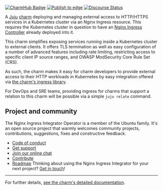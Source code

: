 [![CharmHub Badge](https://charmhub.io/nginx-ingress-integrator/badge.svg)](https://charmhub.io/nginx-ingress-integrator)
[![Publish to edge](https://github.com/canonical/nginx-ingress-integrator-operator/actions/workflows/test_and_publish_charm.yaml/badge.svg)](https://github.com/canonical/nginx-ingress-integrator-operator/actions/workflows/test_and_publish_charm.yaml)
[![Discourse Status](https://img.shields.io/discourse/status?server=https%3A%2F%2Fdiscourse.charmhub.io&style=flat&label=CharmHub%20Discourse)](https://discourse.charmhub.io)

A [Juju](https://juju.is/) [charm](https://juju.is/docs/olm/charmed-operators) deploying and managing external access to HTTP/HTTPS services in a
Kubernetes cluster via an Nginx Ingress resource. This requires the Kubernetes
cluster in question to have an [Nginx Ingress Controller](https://docs.nginx.com/nginx-ingress-controller/) already deployed into it.

This charm simplifies exposing services running inside a Kubernetes cluster to
external clients. It offers TLS termination as well as easy configuration of a
number of advanced features including rate limiting, restricting access to
specific client IP source ranges, and OWASP ModSecurity Core Rule Set (CRS).

As such, the charm makes it easy for charm developers to provide external
access to their HTTP workloads in Kubernetes by easy integration offered via
[the charm's ingress library](https://charmhub.io/nginx-ingress-integrator/libraries/ingress).

For DevOps and SRE teams, providing ingress for charms that support a relation
to this charm will be possible via a simple `juju relate` command.

## Project and community

The Nginx Ingress Integrator Operator is a member of the Ubuntu family. It's an
open source project that warmly welcomes community projects, contributions,
suggestions, fixes and constructive feedback.
* [Code of conduct](https://ubuntu.com/community/code-of-conduct)
* [Get support](https://discourse.charmhub.io/)
* [Join our online chat](https://chat.charmhub.io/charmhub/channels/charm-dev)
* [Contribute](https://charmhub.io/nginx-ingress-integrator/docs/contributing)
* [Roadmap](https://charmhub.io/nginx-ingress-integrator/docs/roadmap)
Thinking about using the Nginx Ingress Integrator for your next project? [Get in touch](https://chat.charmhub.io/charmhub/channels/charm-dev)!

---

For further details,
[see the charm's detailed documentation](https://charmhub.io/nginx-ingress-integrator/docs).

